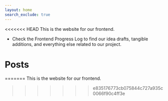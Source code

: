 ```yaml
---
layout: home
search_exclude: true
---
```

<<<<<<< HEAD
This is the website for our frontend.
- Check the Frontend Progress Log to find our idea drafts, tangible additions, and everything else related to our project.



# Posts
=======
This is the website for our frontend.
>>>>>>> e835176773cb075844c727a935c0066f90c4ff3e
